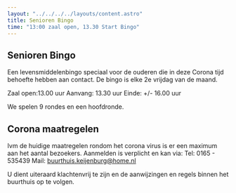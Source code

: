 ```yaml
---
layout: "../../../../layouts/content.astro"
title: Senioren Bingo
time: "13:00 zaal open, 13.30 Start Bingo"
---
```


## Senioren Bingo
Een levensmiddelenbingo speciaal voor de ouderen die in deze Corona tijd behoefte hebben aan contact.
De bingo is elke 2e vrijdag van de maand.

Zaal open:13.00 uur
Aanvang: 13.30 uur
Einde: +/- 16.00 uur

We spelen 9 rondes en een hoofdronde.

## Corona maatregelen
Ivm de huidige maatregelen rondom het corona virus is er een maximum aan het aantal bezoekers.
Aanmelden is verplicht en kan via:
Tel: 0165 - 535439
Mail: buurthuis.keijenburg@home.nl

U dient uiteraard klachtenvrij te zijn en de aanwijzingen en regels binnen het buurthuis op te volgen.
